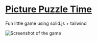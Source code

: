 # [Picture Puzzle Time](https://edygar.github.io/puzzle)

Fun little game using solid.js + tailwind

![Screenshot of the game](./screenshot.png)
